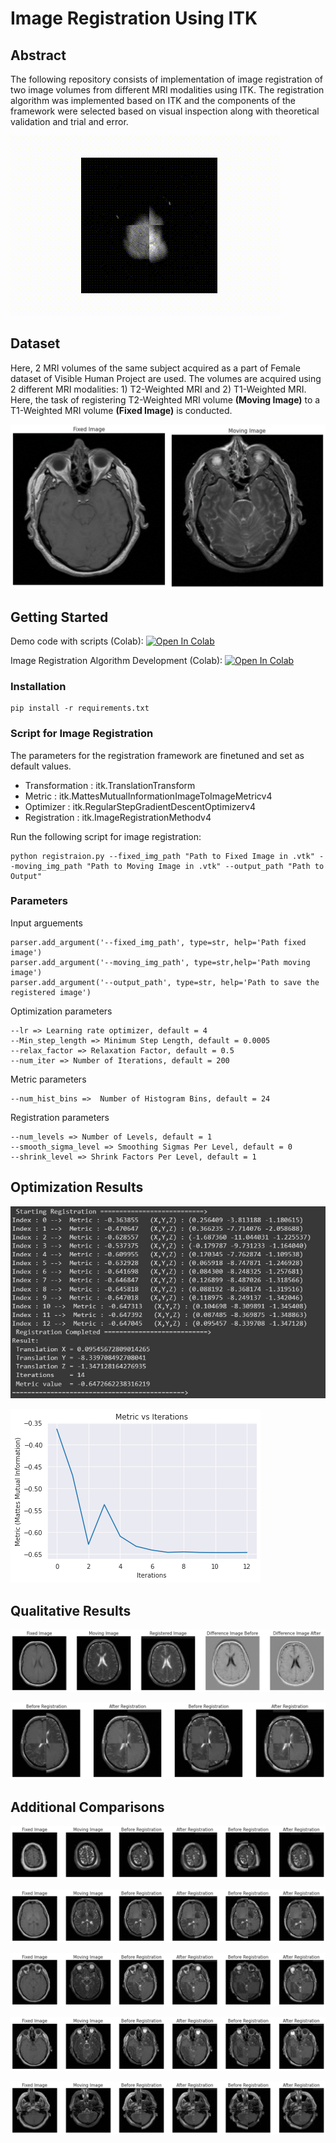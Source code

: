# Image Registration Using ITK

## Abstract

The following repository consists of implementation of image registration of two image volumes from different MRI modalities using ITK. The registration algorithm was implemented based on ITK and the components of the framework were selected based on visual inspection along with theoretical validation and trial and error.

![befiregif1.gif](https://github.com/Jathurshan0330/Image-Registration-ITK/blob/master/Image%20Regi%204d8c5/befiregif1.gif)



## Dataset

Here, 2 MRI volumes of the same subject acquired as a part of Female dataset of Visible Human Project are used. The volumes are acquired using 2 different MRI modalities: 1) T2-Weighted MRI and 2) T1-Weighted MRI.  Here, the task of registering T2-Weighted MRI volume **(Moving Image)**
 to a T1-Weighted MRI volume **(Fixed Image)** is conducted.  

![git1.png](Image%20Regi%204d8c5/git1.png)

## Getting Started

Demo code with scripts (Colab): 
[![Open In Colab](https://colab.research.google.com/assets/colab-badge.svg)](https://colab.research.google.com/github/Jathurshan0330/Image-Registration-ITK/blob/master/DEMO_Image_Registraionipynb.ipynb)

Image Registration Algorithm Development (Colab): 
[![Open In Colab](https://colab.research.google.com/assets/colab-badge.svg)](https://colab.research.google.com/github/Jathurshan0330/Image-Registration-ITK/blob/master/170248G_Image_Registration.ipynb)

### Installation
```
pip install -r requirements.txt
```
### Script for Image Registration

The parameters for the registration framework are finetuned and set as default values. 

- Transformation : itk.TranslationTransform
- Metric : itk.MattesMutualInformationImageToImageMetricv4
- Optimizer : itk.RegularStepGradientDescentOptimizerv4
- Registration : itk.ImageRegistrationMethodv4

Run the following script for image registration:
```
python registraion.py --fixed_img_path "Path to Fixed Image in .vtk" --moving_img_path "Path to Moving Image in .vtk" --output_path "Path to Output"
```
### Parameters
Input arguements
```
parser.add_argument('--fixed_img_path', type=str, help='Path fixed image')
parser.add_argument('--moving_img_path', type=str,help='Path moving image')
parser.add_argument('--output_path', type=str, help='Path to save the registered image')
```

Optimization parameters
```
--lr => Learning rate optimizer, default = 4 
--Min_step_length => Minimum Step Length, default = 0.0005 
--relax_factor => Relaxation Factor, default = 0.5
--num_iter => Number of Iterations, default = 200 
```

Metric parameters
```
--num_hist_bins =>  Number of Histogram Bins, default = 24
```
Registration parameters
```
--num_levels => Number of Levels, default = 1 
--smooth_sigma_level => Smoothing Sigmas Per Level, default = 0 
--shrink_level => Shrink Factors Per Level, default = 1
```

## Optimization Results

![opt results.JPG](Image%20Regi%204d8c5/opt_results.jpg)

![plot.png](Image%20Regi%204d8c5/plot.png)

## Qualitative Results

![result13.png](Image%20Regi%204d8c5/result13.png)

![result13_2.png](Image%20Regi%204d8c5/result13_2.png)

## Additional Comparisons

![result5.png](Image%20Regi%204d8c5/result5.png)

![16.png](Image%20Regi%204d8c5/16.png)

![19.png](Image%20Regi%204d8c5/19.png)

![result21.png](Image%20Regi%204d8c5/result21.png)

![results26.png](Image%20Regi%204d8c5/results26.png)
